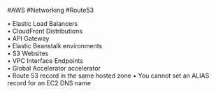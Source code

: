 #AWS #Networking #Route53 

• Elastic Load Balancers  
• CloudFront Distributions  
• API Gateway  
• Elastic Beanstalk environments  
• S3 Websites  
• VPC Interface Endpoints  
• Global Accelerator accelerator  
• Route 53 record in the same hosted zone
• You cannot set an ALIAS record for an EC2 DNS name


